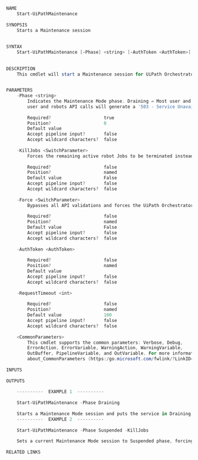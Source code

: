 ﻿```PowerShell

NAME
    Start-UiPathMaintenance
    
SYNOPSIS
    Starts a Maintenance session
    
    
SYNTAX
    Start-UiPathMaintenance [-Phase] <string> [-AuthToken <AuthToken>] [-Force <SwitchParameter>] [-KillJobs <SwitchParameter>] [-RequestTimeout <int>] [<CommonParameters>]
    
    
DESCRIPTION
    This cmdlet will start a Maintenance session for UiPath Orchestrator service.
    

PARAMETERS
    -Phase <string>
        Indicates the Maintenance Mode phase. Draining = Most user and robots API calls will continue to work. A set of API calls whichi would generate additional Robos workloads will generate a '405 - Method not allowed' response. Suspended = All 
        user and robots API calls will generate a '503 - Service Unavailable' response.
        
        Required?                    true
        Position?                    0
        Default value                
        Accept pipeline input?       false
        Accept wildcard characters?  false
        
    -KillJobs <SwitchParameter>
        Forces the remaining active robot Jobs to be terminated instead of gracefully stopped. This parameter is only valid when entering the Suspended phase of a Maintenance Session
        
        Required?                    false
        Position?                    named
        Default value                False
        Accept pipeline input?       false
        Accept wildcard characters?  false
        
    -Force <SwitchParameter>
        Bypasses all API validations and forces the UiPath Orchestrator service to enter the specifed Maintenance phase.
        
        Required?                    false
        Position?                    named
        Default value                False
        Accept pipeline input?       false
        Accept wildcard characters?  false
        
    -AuthToken <AuthToken>
        
        Required?                    false
        Position?                    named
        Default value                
        Accept pipeline input?       false
        Accept wildcard characters?  false
        
    -RequestTimeout <int>
        
        Required?                    false
        Position?                    named
        Default value                100
        Accept pipeline input?       false
        Accept wildcard characters?  false
        
    <CommonParameters>
        This cmdlet supports the common parameters: Verbose, Debug,
        ErrorAction, ErrorVariable, WarningAction, WarningVariable,
        OutBuffer, PipelineVariable, and OutVariable. For more information, see 
        about_CommonParameters (https:/go.microsoft.com/fwlink/?LinkID=113216). 
    
INPUTS
    
OUTPUTS
    
    ----------  EXAMPLE 1  ----------
    
    Start-UiPathMaintenance -Phase Draining
    
    Starts a Maintenance Mode session and puts the service in Draining mode.
    ----------  EXAMPLE 2  ----------
    
    Start-UiPathMaintenance -Phase Suspended -KillJobs
    
    Sets a current Maintenance Mode session to Suspended phase, forcing remaining jobs termination
    
RELATED LINKS



```
